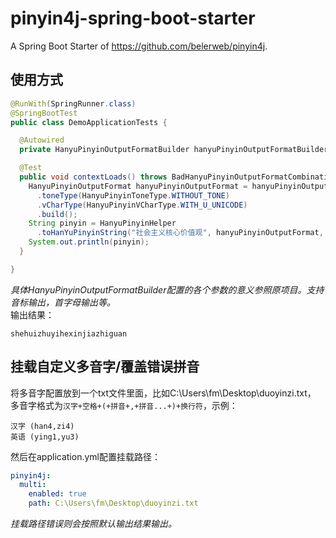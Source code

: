 # pinyin4j-spring-boot-starter
A Spring Boot Starter of https://github.com/belerweb/pinyin4j.

## 使用方式

```java
@RunWith(SpringRunner.class)
@SpringBootTest
public class DemoApplicationTests {

  @Autowired
  private HanyuPinyinOutputFormatBuilder hanyuPinyinOutputFormatBuilder;

  @Test
  public void contextLoads() throws BadHanyuPinyinOutputFormatCombination {
    HanyuPinyinOutputFormat hanyuPinyinOutputFormat = hanyuPinyinOutputFormatBuilder
      .toneType(HanyuPinyinToneType.WITHOUT_TONE)
      .vCharType(HanyuPinyinVCharType.WITH_U_UNICODE)
      .build();
    String pinyin = HanyuPinyinHelper
      .toHanYuPinyinString("社会主义核心价值观", hanyuPinyinOutputFormat, "", true);
    System.out.println(pinyin);
  }

}
```
*具体HanyuPinyinOutputFormatBuilder配置的各个参数的意义参照原项目。支持音标输出，首字母输出等。*  
输出结果：
```shell script
shehuizhuyihexinjiazhiguan
```

## 挂载自定义多音字/覆盖错误拼音

将多音字配置放到一个txt文件里面，比如C:\Users\fm\Desktop\duoyinzi.txt，  
多音字格式为`汉字+空格+(+拼音+,+拼音...+)+换行符`，示例：
```text
汉字 (han4,zi4)
英语 (ying1,yu3)
```
然后在application.yml配置挂载路径：
```yaml
pinyin4j:
  multi:
    enabled: true
    path: C:\Users\fm\Desktop\duoyinzi.txt
```
*挂载路径错误则会按照默认输出结果输出。*

